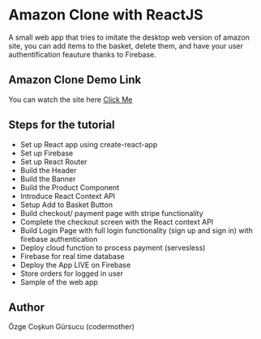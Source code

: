 # Amazon Clone with ReactJS

A small web app that tries to imitate the desktop web version of amazon site, you can add items to the basket, delete them, and have your user authentification feauture thanks to Firebase.

## Amazon Clone Demo Link

You can watch the site here [Click Me](https://amaznclone-v1.web.app/)

## Steps for the tutorial

- Set up React app using create-react-app
- Set up Firebase
- Set up React Router
- Build the Header
- Build the Banner
- Build the Product Component
- Introduce React Context API
- Setup Add to Basket Button
- Build checkout/ payment page with stripe functionality
- Complete the checkout screen with the React context API
- Build Login Page with full login functionality (sign up and sign in) with firebase authentication
- Deploy cloud function to process payment (servesless)
- Firebase for real time database
- Deploy the App LIVE on Firebase
- Store orders for logged in user
- Sample of the web app

## Author

Özge Coşkun Gürsucu (codermother)
